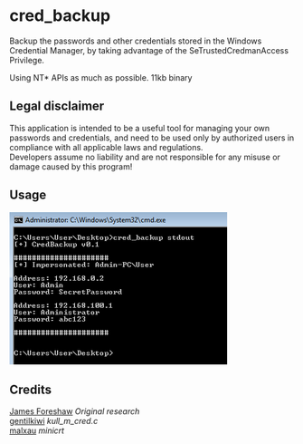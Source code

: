 cred_backup
=========
Backup the passwords and other credentials stored in the Windows Credential Manager, by taking advantage of the SeTrustedCredmanAccess Privilege.

Using NT* APIs as much as possible. 11kb binary

## Legal disclaimer
This application is intended to be a useful tool for managing your own passwords and credentials, and need to be used only by authorized users in compliance with all applicable laws and regulations.  
Developers assume no liability and are not responsible for any misuse or damage caused by this program!

## Usage
![demo](https://github.com/0x4D-5A/cred_backup/blob/main/demo.png?raw=true)

## Credits
[James Foreshaw](https://github.com/tyranid) *Original research*  
[gentilkiwi](https://github.com/gentilkiwi) *kull_m_cred.c*  
[malxau](https://github.com/malxau/minicrt) *minicrt*  

